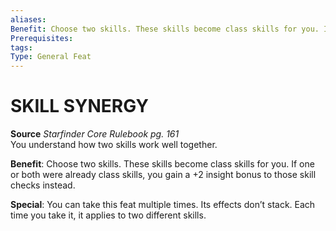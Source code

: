 ```yaml
---
aliases: 
Benefit: Choose two skills. These skills become class skills for you. If one or both were already class skills, you gain a +2 insight bonus to those skill checks instead.
Prerequisites: 
tags: 
Type: General Feat
---
```

# SKILL SYNERGY
**Source** _Starfinder Core Rulebook pg. 161_  
You understand how two skills work well together.

**Benefit**: Choose two skills. These skills become class skills for you. If one or both were already class skills, you gain a +2 insight bonus to those skill checks instead.

**Special**: You can take this feat multiple times. Its effects don’t stack. Each time you take it, it applies to two different skills.
